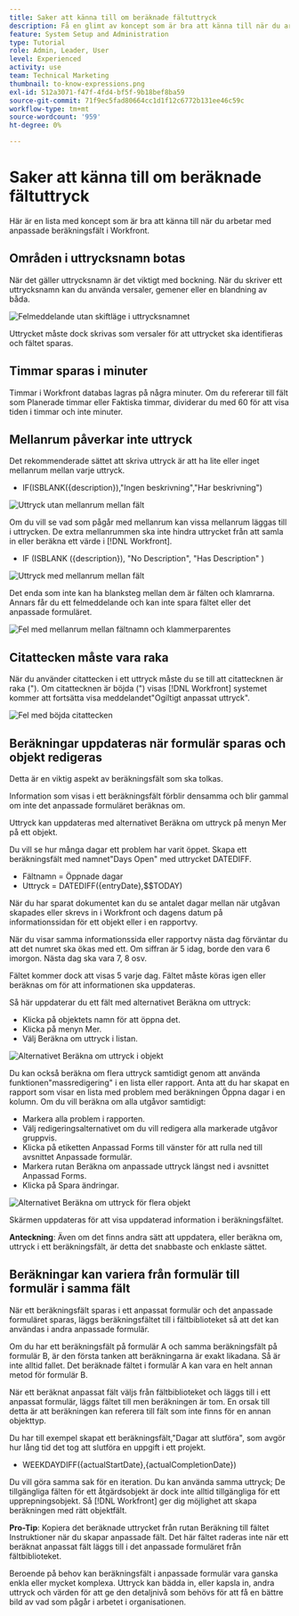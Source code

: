 ```yaml
---
title: Saker att känna till om beräknade fältuttryck
description: Få en glimt av koncept som är bra att känna till när du arbetar med anpassade beräkningsfält i [!DNL Workfront].
feature: System Setup and Administration
type: Tutorial
role: Admin, Leader, User
level: Experienced
activity: use
team: Technical Marketing
thumbnail: to-know-expressions.png
exl-id: 512a3071-f47f-4fd4-bf5f-9b18bef8ba59
source-git-commit: 71f9ec5fad80664cc1d1f12c6772b131ee46c59c
workflow-type: tm+mt
source-wordcount: '959'
ht-degree: 0%

---
```


# Saker att känna till om beräknade fältuttryck

Här är en lista med koncept som är bra att känna till när du arbetar med anpassade beräkningsfält i Workfront.

## Områden i uttrycksnamn botas

När det gäller uttrycksnamn är det viktigt med bockning. När du skriver ett uttrycksnamn kan du använda versaler, gemener eller en blandning av båda.

![Felmeddelande utan skiftläge i uttrycksnamnet](assets/T2K01.png)

Uttrycket måste dock skrivas som versaler för att uttrycket ska identifieras och fältet sparas.



## Timmar sparas i minuter

Timmar i Workfront databas lagras på några minuter. Om du refererar till fält som Planerade timmar eller Faktiska timmar, dividerar du med 60 för att visa tiden i timmar och inte minuter.

## Mellanrum påverkar inte uttryck

Det rekommenderade sättet att skriva uttryck är att ha lite eller inget mellanrum mellan varje uttryck.

* IF(ISBLANK({description}),&quot;Ingen beskrivning&quot;,&quot;Har beskrivning&quot;)

![Uttryck utan mellanrum mellan fält](assets/T2K02.png)

Om du vill se vad som pågår med mellanrum kan vissa mellanrum läggas till i uttrycken. De extra mellanrummen ska inte hindra uttrycket från att samla in eller beräkna ett värde i [!DNL Workfront].

* IF (ISBLANK ({description}), &quot;No Description&quot;, &quot;Has Description&quot; )

![Uttryck med mellanrum mellan fält](assets/T2K03.png)

Det enda som inte kan ha blanksteg mellan dem är fälten och klamrarna. Annars får du ett felmeddelande och kan inte spara fältet eller det anpassade formuläret.

![Fel med mellanrum mellan fältnamn och klammerparentes](assets/T2K04.png)

## Citattecken måste vara raka

När du använder citattecken i ett uttryck måste du se till att citattecknen är raka (&quot;). Om citattecknen är böjda (&quot;) visas [!DNL Workfront] systemet kommer att fortsätta visa meddelandet&quot;Ogiltigt anpassat uttryck&quot;.

![Fel med böjda citattecken](assets/T2K05.png)

## Beräkningar uppdateras när formulär sparas och objekt redigeras

Detta är en viktig aspekt av beräkningsfält som ska tolkas.

Information som visas i ett beräkningsfält förblir densamma och blir gammal om inte det anpassade formuläret beräknas om.

Uttryck kan uppdateras med alternativet Beräkna om uttryck på menyn Mer på ett objekt.

Du vill se hur många dagar ett problem har varit öppet. Skapa ett beräkningsfält med namnet&quot;Days Open&quot; med uttrycket DATEDIFF.

* Fältnamn = Öppnade dagar
* Uttryck = DATEDIFF({entryDate},$$TODAY)

När du har sparat dokumentet kan du se antalet dagar mellan när utgåvan skapades eller skrevs in i Workfront och dagens datum på informationssidan för ett objekt eller i en rapportvy.

När du visar samma informationssida eller rapportvy nästa dag förväntar du att det numret ska ökas med ett. Om siffran är 5 idag, borde den vara 6 imorgon. Nästa dag ska vara 7, 8 osv.

Fältet kommer dock att visas 5 varje dag. Fältet måste köras igen eller beräknas om för att informationen ska uppdateras.

Så här uppdaterar du ett fält med alternativet Beräkna om uttryck:

* Klicka på objektets namn för att öppna det.
* Klicka på menyn Mer.
* Välj Beräkna om uttryck i listan.

![Alternativet Beräkna om uttryck i objekt](assets/T2K06.png)

Du kan också beräkna om flera uttryck samtidigt genom att använda funktionen&quot;massredigering&quot; i en lista eller rapport. Anta att du har skapat en rapport som visar en lista med problem med beräkningen Öppna dagar i en kolumn. Om du vill beräkna om alla utgåvor samtidigt:

* Markera alla problem i rapporten.
* Välj redigeringsalternativet om du vill redigera alla markerade utgåvor gruppvis.
* Klicka på etiketten Anpassad Forms till vänster för att rulla ned till avsnittet Anpassade formulär.
* Markera rutan Beräkna om anpassade uttryck längst ned i avsnittet Anpassad Forms.
* Klicka på Spara ändringar.

![Alternativet Beräkna om uttryck för flera objekt](assets/T2K07.png)

Skärmen uppdateras för att visa uppdaterad information i beräkningsfältet.

**Anteckning**: Även om det finns andra sätt att uppdatera, eller beräkna om, uttryck i ett beräkningsfält, är detta det snabbaste och enklaste sättet.

## Beräkningar kan variera från formulär till formulär i samma fält

När ett beräkningsfält sparas i ett anpassat formulär och det anpassade formuläret sparas, läggs beräkningsfältet till i fältbiblioteket så att det kan användas i andra anpassade formulär.

Om du har ett beräkningsfält på formulär A och samma beräkningsfält på formulär B, är den första tanken att beräkningarna är exakt likadana. Så är inte alltid fallet. Det beräknade fältet i formulär A kan vara en helt annan metod för formulär B.

När ett beräknat anpassat fält väljs från fältbiblioteket och läggs till i ett anpassat formulär, läggs fältet till men beräkningen är tom. En orsak till detta är att beräkningen kan referera till fält som inte finns för en annan objekttyp.

Du har till exempel skapat ett beräkningsfält,&quot;Dagar att slutföra&quot;, som avgör hur lång tid det tog att slutföra en uppgift i ett projekt.

* WEEKDAYDIFF({actualStartDate},{actualCompletionDate})

Du vill göra samma sak för en iteration. Du kan använda samma uttryck; De tillgängliga fälten för ett åtgärdsobjekt är dock inte alltid tillgängliga för ett upprepningsobjekt. Så [!DNL Workfront] ger dig möjlighet att skapa beräkningen med rätt objektfält.

**Pro-Tip**: Kopiera det beräknade uttrycket från rutan Beräkning till fältet Instruktioner när du skapar anpassade fält. Det här fältet raderas inte när ett beräknat anpassat fält läggs till i det anpassade formuläret från fältbiblioteket.

Beroende på behov kan beräkningsfält i anpassade formulär vara ganska enkla eller mycket komplexa. Uttryck kan bädda in, eller kapsla in, andra uttryck och värden för att ge den detaljnivå som behövs för att få en bättre bild av vad som pågår i arbetet i organisationen.

<!--Depending on the need, calculated fields in custom forms can be quite simple or very complex. Expressions can embed, or nest, other expressions and values to provide the level of detail needed to get a better picture of what is going on with the work being done at your organization. 

Most of the examples and exercises in this course have been relatively simple to provide a base understanding of the expressions most commonly used and how to build those expressions in a custom calculated field. 

Now you’re ready to start building your own calculated custom fields.-->
